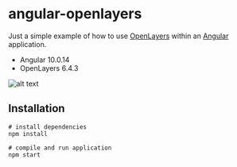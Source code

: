 # angular-openlayers

Just a simple example of how to use [OpenLayers](https://openlayers.org/) within an [Angular](https://angular.io/) application.

* Angular 10.0.14
* OpenLayers 6.4.3

![alt text](https://raw.githubusercontent.com/pzaenger/angular-openlayers/master/src/assets/preview.png)

## Installation

```
# install dependencies
npm install

# compile and run application
npm start
```
